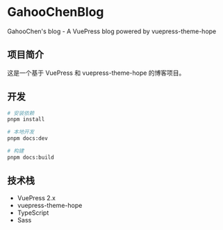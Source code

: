 # GahooChenBlog
GahooChen's blog - A VuePress blog powered by vuepress-theme-hope

## 项目简介
这是一个基于 VuePress 和 vuepress-theme-hope 的博客项目。

## 开发
```bash
# 安装依赖
pnpm install

# 本地开发
pnpm docs:dev

# 构建
pnpm docs:build
```

## 技术栈
- VuePress 2.x
- vuepress-theme-hope
- TypeScript
- Sass